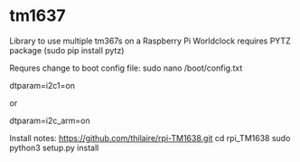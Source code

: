 # tm1637
Library to use multiple tm367s on a Raspberry Pi
Worldclock requires PYTZ package (sudo pip install pytz)

Requres change to boot config file:
sudo nano /boot/config.txt

dtparam=i2c1=on

or

dtparam=i2c_arm=on

Install notes: 
https://github.com/thilaire/rpi-TM1638.git
cd rpi_TM1638
sudo python3 setup.py install
